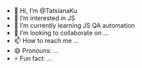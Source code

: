 - 👋 Hi, I’m @TatsianaKu
- 👀 I’m interested in JS
- 🌱 I’m currently learning JS QA automation
- 💞️ I’m looking to collaborate on ...
- 📫 How to reach me ...
- 😄 Pronouns: ...
- ⚡ Fun fact: ...

<!---
TatsianaKu/TatsianaKu is a ✨ special ✨ repository because its `README.md` (this file) appears on your GitHub profile.
You can click the Preview link to take a look at your changes.
--->

